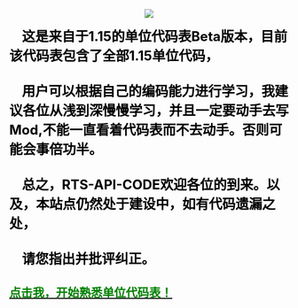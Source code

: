 

<div style="display:flex;align-content: flex-start;flex-wrap: nowrap;flex-direction: row;justify-content: center;">

<img src="http://39.105.229.249/ftp/ling/cdnpng/rts-api/title.png">
    
</div>

<b><font size="5px" color="#000">&nbsp;&nbsp;&nbsp;&nbsp;这是来自于1.15的单位代码表Beta版本，目前该代码表包含了全部1.15单位代码，<br><br>
&nbsp;&nbsp;&nbsp;&nbsp;用户可以根据自己的编码能力进行学习，我建议各位从浅到深慢慢学习，并且一定要动手去写Mod,不能一直看着代码表而不去动手。否则可能会事倍功半。<br>   
&nbsp;&nbsp;&nbsp;&nbsp;总之，RTS-API-CODE欢迎各位的到来。以及，本站点仍然处于建设中，如有代码遗漏之处，<br>   
&nbsp;&nbsp;&nbsp;&nbsp;请您指出并批评纠正。</font></b>


<a href="#/unit_code/1.15/code.md">
    <h2 style="color:green">点击我，开始熟悉单位代码表！</h2>
</a>
